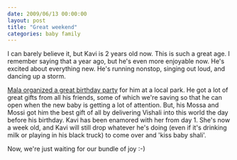 ```yaml
---
date: 2009/06/13 00:00:00
layout: post
title: "Great weekend"
categories: baby family
---
```


I can barely believe it, but Kavi is 2 years old now. This is such a great age. I remember saying that a year ago, but he's even more enjoyable now. He's excited about everything new. He's running nonstop, singing out loud, and dancing up a storm.

[Mala organized a great birthday party](http://picasaweb.google.com/vvkurup/KaviBirthday) for him at a local park. He got a lot of great gifts from all his friends, some of which we're saving so that he can open when the new baby is getting a lot of attention. But, his Mossa and Mossi got him the best gift of all by delivering Vishali into this world the day before his birthday. Kavi has been enamored with her from day 1. She's now a week old, and Kavi will still drop whatever he's doing (even if it's drinking milk or playing in his black truck) to come over and 'kiss baby shali'.

Now, we're just waiting for our bundle of joy :-)

<object width="425" height="344" data="http://www.youtube.com/v/hnQC88-IUeU&amp;hl=en&amp;fs=1&amp;rel=0" type="application/x-shockwave-flash"><param name="allowFullScreen" value="true" /><param name="allowscriptaccess" value="always" /><param name="src" value="http://www.youtube.com/v/hnQC88-IUeU&amp;hl=en&amp;fs=1&amp;rel=0" /><param name="allowfullscreen" value="true" /></object>
